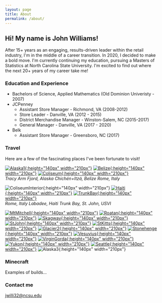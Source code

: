 ```yaml
---
layout: page
title: About
permalink: /about/
---
```


## Hi!  My name is John Williams!

After 15+ years as an engaging, results-driven leader within the retail industry, I'm in the middle of a career transition.  In 2020, I decided to make a bold move.  I'm currently continuing my education, pursuing a Masters of Statistics at North Carolina State University.  I'm excited to find out where the next 20+ years of my career take me!

### Education and Experience

* Bachelors of Science, Applied Mathematics (Old Dominion Univeristy - 2007)
* JCPenney
    - Assistant Store Manager - Richmond, VA (2008-2012)
    - Store Leader - Danville, VA (2012 - 2015)
    - District Merchandise Manager - Winston-Salem, NC (2015-2017)
    - General Manager - Danville, VA (2017 - 2020)
* Belk
    - Assistant Store Manager - Greensboro, NC (2017)

### Travel

Here are a few of the fascinating places I've been fortunate to visit!

[![Alaska1](images/Alaska1.jpg){:height="140px" width="210px"}](https://www.google.com/maps/place/Tracy+Arm/@57.8503894,-133.6521792,10z) [![Belize](images/Belize.jpg){:height="140px" width="210px"}](https://www.google.com/maps/place/Chichén+Itzá/@20.6829614,-88.5746156,4139m) [![Coliseum](images/Coliseum.jpg){:height="140px" width="210px"}](https://www.google.com/maps/place/Colosseum/@41.8902142,12.4900422,17z/)  
*Tracy Arm Fjord, Alaska*    *Chichén+Itzá, Belize*         *Rome, Italy*    

![ColiseumInterior](images/ColiseumInterior.jpg){:height="140px" width="210px"} [![Haiti](images/Haiti.jpg){:height="140px" width="210px"}](https://www.google.com/maps/place/Labadee+Haïti/@19.7815959,-72.2469786,3210m) [![TrunkBay](images/TrunkBay.jpg){:height="140px" width="210px"}](https://www.google.com/maps/place/Trunk+Bay/@18.3526056,-64.7696255,991m)  
*Rome, Italy*                *Labadee, Haiti*               *Trunk Bay, St. John, USVI* 

[![MtMitchell](images/MtMitchell.jpg){:height="140px" width="210px"}](https://www.google.com/maps/place/Mt+Mitchell/@35.7646309,-82.2678989,3589m) [![Roatan](images/Roatan.jpg){:height="140px" width="210px"}](https://www.google.com/maps/place/Roatán/@16.3459564,-86.4390788,37032m) [![Skagway](images/Skagway.jpg){:height="140px" width="210px"}](https://www.google.com/maps/place/White+Pass/@59.6209935,-135.0801651,17897m)  
[![StJohn](images/StJohn.jpg){:height="140px" width="210px"}]((https://www.google.com/maps/place/Trunk+Bay/@18.3526056,-64.7696255,991m)) [![StKitts](images/StKitts.jpg){:height="140px" width="210px"}](https://www.google.com/maps/place/Saint+Kitts/@17.3153726,-62.8828814,67570m) [![Glacier2](images/Glacier2.jpg){:height="140px" width="210px"}](https://www.google.com/maps/place/Mendenhall+Glacier/@58.434765,-134.556738,4631m)
[![Stonehenge](images/Stonehenge.jpg){:height="140px" width="210px"}](https://www.google.com/maps/place/Stonehenge/@51.178905,-1.8327997,2773m) [![Vesuvius](images/Vesuvius.jpg){:height="140px" width="210px"}](https://www.google.com/maps/place/Mount+Vesuvius/@40.8223812,14.4113962,6695m) [![VirginGorda](images/VirginGorda.jpg){:height="140px" width="210px"}](https://www.google.com/maps/place/The+Baths/@18.430002,-64.446344,2098m)  
[![Yukon](images/Yukon.jpg){:height="140px" width="210px"}](https://www.google.com/maps/place/Yukon+Larger+than+Life+Sign/@59.999337,-134.6668446,1106m) [![Seattle](images/Seattle.jpg){:height="140px" width="210px"}](https://www.google.com/maps/place/Space+Needle/@47.6205063,-122.3514661,745m) ![Alaska3](images/Alaska3.jpg){:height="140px" width="210px"}

### Minecraft

Examples of builds...

### Contact me

[jwilli32@ncsu.edu](mailto:jwilli32@ncsu.edu)
